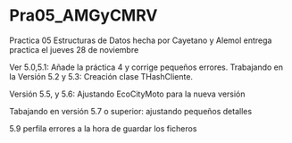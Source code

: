 # Pra05_AMGyCMRV
Practica 05 Estructuras de Datos hecha por Cayetano y Alemol
entrega practica el jueves 28 de noviembre


Ver 5.0,5.1: Añade la práctica 4 y corrige pequeños errores.
Trabajando en la Versión 5.2 y 5.3: Creación clase THashCliente.

Versión 5.5, y 5.6: Ajustando EcoCityMoto para la nueva versión

Tabajando en versión 5.7 o superior: ajustando pequeños detalles

5.9 perfila errores a la hora de guardar los ficheros

